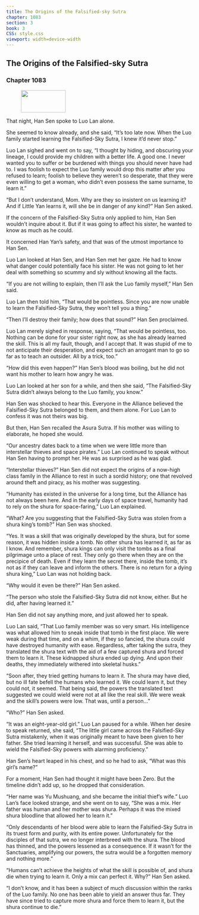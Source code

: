 ```yaml
---
title: The Origins of the Falsified-sky Sutra
chapter: 1083
section: 3
book: 3
CSS: style.css
viewport: width=device-width
---
```


## The Origins of the Falsified-sky Sutra

### Chapter 1083

<figure>
	<img src="../Images/gem.gif" alt="" id="gem" width="120" height="60" />
</figure>

That night, Han Sen spoke to Luo Lan alone.

She seemed to know already, and she said, “It’s too late now. When the Luo family started learning the Falsified-Sky Sutra, I knew it’d never stop.”

Luo Lan sighed and went on to say, “I thought by hiding, and obscuring your lineage, I could provide my children with a better life. A good one. I never wanted you to suffer or be burdened with things you should never have had to. I was foolish to expect the Luo family would drop this matter after you refused to learn; foolish to believe they weren’t so desperate, that they were even willing to get a woman, who didn’t even possess the same surname, to learn it.”

“But I don’t understand, Mom. Why are they so insistent on us learning it? And if Little Yan learns it, will she be in danger of any kind?” Han Sen asked.

If the concern of the Falsified-Sky Sutra only applied to him, Han Sen wouldn’t inquire about it. But if it was going to affect his sister, he wanted to know as much as he could.

It concerned Han Yan’s safety, and that was of the utmost importance to Han Sen.

Luo Lan looked at Han Sen, and Han Sen met her gaze. He had to know what danger could potentially face his sister. He was not going to let her deal with something so scummy and sly without knowing all the facts.

“If you are not willing to explain, then I’ll ask the Luo family myself,” Han Sen said.

Luo Lan then told him, “That would be pointless. Since you are now unable to learn the Falsified-Sky Sutra, they won’t tell you a thing.”

“Then I’ll destroy their family; how does that sound?” Han Sen proclaimed.

Luo Lan merely sighed in response, saying, “That would be pointless, too. Nothing can be done for your sister right now, as she has already learned the skill. This is all my fault, though, and I accept that. It was stupid of me to not anticipate their desperation, and expect such an arrogant man to go so far as to teach an outsider. All by a trick, too.”

“How did this even happen?” Han Sen’s blood was boiling, but he did not want his mother to learn how angry he was.

Luo Lan looked at her son for a while, and then she said, “The Falsified-Sky Sutra didn’t always belong to the Luo family, you know.”

Han Sen was shocked to hear this. Everyone in the Alliance believed the Falsified-Sky Sutra belonged to them, and them alone. For Luo Lan to confess it was not theirs was big.

But then, Han Sen recalled the Asura Sutra. If his mother was willing to elaborate, he hoped she would.

“Our ancestry dates back to a time when we were little more than interstellar thieves and space pirates.” Luo Lan continued to speak without Han Sen having to prompt her. He was as surprised as he was glad.

“Interstellar thieves?” Han Sen did not expect the origins of a now-high class family in the Alliance to rest in such a sordid history; one that revolved around theft and piracy, as his mother was suggesting.

“Humanity has existed in the universe for a long time, but the Alliance has not always been here. And in the early days of space travel, humanity had to rely on the shura for space-faring,” Luo Lan explained.

“What? Are you suggesting that the Falsified-Sky Sutra was stolen from a shura king’s tomb?” Han Sen was shocked.

“Yes. It was a skill that was originally developed by the shura, but for some reason, it was hidden inside a tomb. No other shura has learned it, as far as I know. And remember, shura kings can only visit the tombs as a final pilgrimage unto a place of rest. They only go there when they are on the precipice of death. Even if they learn the secret there, inside the tomb, it’s not as if they can leave and inform the others. There is no return for a dying shura king,” Luo Lan was not holding back.

“Why would it even be there?” Han Sen asked.

“The person who stole the Falsified-Sky Sutra did not know, either. But he did, after having learned it.”

Han Sen did not say anything more, and just allowed her to speak.

Luo Lan said, “That Luo family member was so very smart. His intelligence was what allowed him to sneak inside that tomb in the first place. We were weak during that time, and on a whim, if they so fancied, the shura could have destroyed humanity with ease. Regardless, after taking the sutra, they translated the shura text with the aid of a few captured shura and forced them to learn it. These kidnapped shura ended up dying. And upon their deaths, they immediately withered into skeletal husks.”

“Soon after, they tried getting humans to learn it. The shura may have died, but no ill fate befell the humans who learned it. We could learn it, but they could not, it seemed. That being said, the powers the translated text suggested we could wield were not at all like the real skill. We were weak and the skill’s powers were low. That was, until a person…”

“Who?” Han Sen asked.

“It was an eight-year-old girl.” Luo Lan paused for a while. When her desire to speak returned, she said, “The little girl came across the Falsified-Sky Sutra mistakenly, when it was originally meant to have been given to her father. She tried learning it herself, and was successful. She was able to wield the Falsified-Sky powers with alarming proficiency.”

Han Sen’s heart leaped in his chest, and so he had to ask, “What was this girl’s name?”

For a moment, Han Sen had thought it might have been Zero. But the timeline didn’t add up, so he dropped that consideration.

“Her name was Yu Mushuang, and she became the initial thief’s wife.” Luo Lan’s face looked strange, and she went on to say, “She was a mix. Her father was human and her mother was shura. Perhaps it was the mixed shura bloodline that allowed her to learn it.”

“Only descendants of her blood were able to learn the Falsified-Sky Sutra in its truest form and purity, with its entire power. Unfortunately for the disciples of that sutra, we no longer interbreed with the shura. The blood has thinned, and the powers lessened as a consequence. If it wasn’t for the Sanctuaries, amplifying our powers, the sutra would be a forgotten memory and nothing more.”

“Humans can’t achieve the heights of what the skill is possible of, and shura die when trying to learn it. Only a mix can perfect it. Why?” Han Sen asked.

“I don’t know, and it has been a subject of much discussion within the ranks of the Luo family. No one has been able to yield an answer thus far. They have since tried to capture more shura and force them to learn it, but the shura continue to die.”